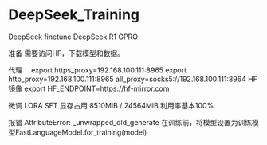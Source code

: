 # DeepSeek_Training
DeepSeek finetune
DeepSeek R1 GPRO

准备
需要访问HF，下载模型和数据。

代理：
export https_proxy=192.168.100.111:8965
export http_proxy=192.168.100.111:8965
all_proxy=socks5://192.168.100.111:8964
HF镜像
export HF_ENDPOINT=https://hf-mirror.com

微调 LORA SFT 
显存占用
8510MiB / 24564MiB  利用率基本100%


报错
AttributeError: _unwrapped_old_generate
在训练前，将模型设置为训练模型FastLanguageModel.for_training(model)
